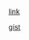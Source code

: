 [link](https://colab.research.google.com/drive/15HFyF71BTTuT2vfGMEqlj2ur9vKtyZ6f)

[gist](https://gist.github.com/AlexFidalgo/10e8a5e89fa0cad0bf497799f399447a)
